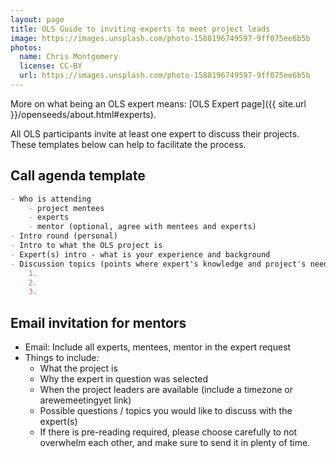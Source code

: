 ```yaml
---
layout: page
title: OLS Guide to inviting experts to meet project leads
image: https://images.unsplash.com/photo-1588196749597-9ff075ee6b5b
photos:
  name: Chris Montgomery
  license: CC-BY
  url: https://images.unsplash.com/photo-1588196749597-9ff075ee6b5b
---
```



More on what being an OLS expert means: [OLS Expert page]({{ site.url }}/openseeds/about.html#experts).

All OLS participants invite at least one expert to discuss their projects. These templates below can help to facilitate the process. 

## Call agenda template

```markdown
- Who is attending 
    - project mentees
    - experts
    - mentor (optional, agree with mentees and experts)
- Intro round (personal)
- Intro to what the OLS project is
- Expert(s) intro - what is your experience and background
- Discussion topics (points where expert's knowledge and project's needs overlap) - try to identify 2-3 points or questions to discuss
    1. 
    2.   
    3. 
```

## Email invitation for mentors

- Email: Include all experts, mentees, mentor in the expert request
- Things to include: 
    - What the project is
    - Why the expert in question was selected
    - When the project leaders are available (include a timezone or arewemeetingyet link)
    - Possible questions / topics you would like to discuss with the expert(s) 
    - If there is pre-reading required, please choose carefully to not overwhelm each other, and make sure to send it in plenty of time. 

